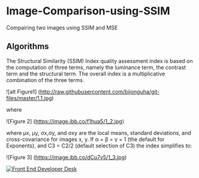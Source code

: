 # Image-Comparison-using-SSIM
Compairing two images using SSIM and MSE

## Algorithms
The Structural Similarity (SSIM) Index quality assessment index is based on the computation of three terms, namely the luminance term, the contrast term and the structural term. The overall index is a multiplicative combination of the three terms.

![alt Figure1]
(http://raw.githubusercontent.com/bijonguha/git-files/master/1.1.jpg)

where

![Figure 2]
(https://image.ibb.co/f1hua5/1_2.jpg)

where μx, μy, σx,σy, and σxy are the local means, standard deviations, and cross-covariance for images x, y. If α = β = γ = 1 (the default for Exponents), and C3 = C2/2 (default selection of C3) the index simplifies to:

![Figure 3]
(https://image.ibb.co/dCu7v5/1_3.jpg)

[![Front End Developer Desk](images/desk.png)](https://dribbble.com/shots/3577639-Isometric-Developer-Desk)